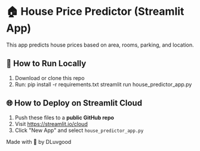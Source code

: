 # 🏠 House Price Predictor (Streamlit App)

This app predicts house prices based on area, rooms, parking, and location.

## 🚀 How to Run Locally
1. Download or clone this repo
2. Run:
   pip install -r requirements.txt
   streamlit run house_predictor_app.py

## 🌐 How to Deploy on Streamlit Cloud
1. Push these files to a **public GitHub repo**
2. Visit https://streamlit.io/cloud
3. Click "New App" and select `house_predictor_app.py`

Made with 💙 by DLuvgood